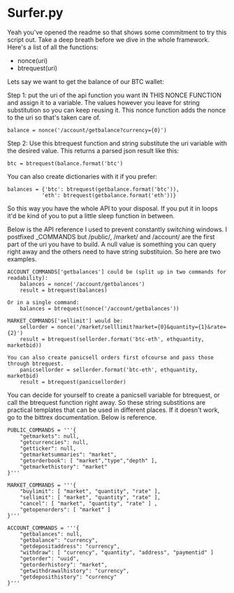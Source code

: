 # Surfer.py

Yeah you've opened the readme so that shows some commitment to try this script out. Take a deep breath before we dive in the whole framework.  Here's a list of all the functions:
- nonce(uri)
- btrequest(uri)

Lets say we want to get the balance of our BTC wallet:

Step 1: put the uri of the api function you want IN THIS NONCE FUNCTION and assign it to a variable. 
The values however you leave for string substitution so you can keep reusing it. 
This nonce function adds the nonce to the uri so that's taken care of.

    balance = nonce('/account/getbalance?currency={0}')    

Step 2: Use this btrequest function and string substitute the uri variable with the desired value. This returns a parsed json result like this:
    
    btc = btrequest(balance.format('btc')

You can also create dictionaries with it if you prefer:

    balances = {'btc': btrequest(getbalance.format('btc')),
               'eth': btrequest(getbalance.format('eth'))}


So this way you have the whole API to your disposal. If you put it in loops it'd be kind of you to put a little sleep function in between.

Below is the API reference I used to prevent constantly switching windows. 
I postfixed _COMMANDS but /public/, /market/ and /account/ are the first part of the uri you have to build.
A null value is something you can query right away and the others need to have string substituion.  So here are two examples.

    ACCOUNT_COMMANDS['getbalances'] could be (split up in two commands for readability):
        balances = nonce('/account/getbalances')
        result = btrequest(balances)

    Or in a single command:
        balances = btrequest(nonce('/account/getbalances'))

    MARKET_COMMANDS['sellimit'] would be:
        sellorder = nonce('/market/selllimit?market={0}&quantity={1}&rate={2}')
        result = btrequest(sellorder.format('btc-eth', ethquantity, marketbid))
    
    You can also create panicsell orders first ofcourse and pass those through btrequest.
        panicsellorder = sellorder.format('btc-eth', ethquantity, marketbid)
        result = btrequest(panicsellorder)
    
You can decide for yourself to create a panicsell variable for btrequest,  or call the btrequest function right away. So these string substitions are practical templates that can be used in different places. If it doesn't work, go to the bittrex documentation. Below is reference.

    PUBLIC_COMMANDS = '''{
        "getmarkets": null,
        "getcurrencies": null,
        "getticker": null,
        "getmarketsummaries": "market",
        "getorderbook": [ "market","type","depth" ],
        "getmarkethistory": "market"
    }'''

    MARKET_COMMANDS = '''{
        "buylimit": [ "market", "quantity", "rate" ],
        "sellimit": [ "market", "quantity", "rate" ],
        "cancel": [ "market", "quantity", "rate" ] ,
        "getopenorders": [ "market" ]
    }'''

    ACCOUNT_COMMANDS = '''{
        "getbalances": null,
        "getbalance": "currency",
        "getdepositaddress": "currency",
        "withdraw": [ "currency", "quantity", "address", "paymentid" ]
        "getorder": "uuid",
        "getorderhistory": "market",
        "getwithdrawalhistory": "currency",
        "getdeposithistory": "currency"
    }'''
